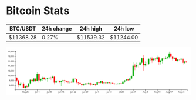 # Bitcoin Stats

BTC/USDT|24h change|24h high|24h low|
|---|---|---|---|
|$11368.28|0.27%|$11539.32|$11244.00|

<img src="./chart.svg">
